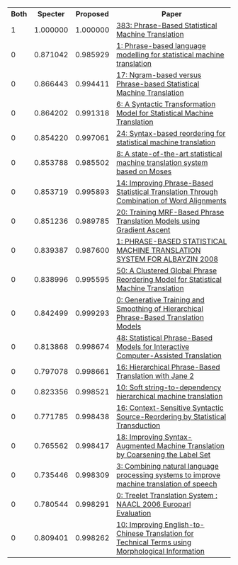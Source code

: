 <html><table><tr>
<th>Both</th>
<th>Specter</th>
<th>Proposed</th>
<th>Paper</th>
</tr>
<tr>
<td>1</td>
<td>1.000000</td>
<td>1.000000</td>
<td><a href="https://www.semanticscholar.org/paper/223dcd0e44532fc02444709e61327432c74fe46d">383: Phrase-Based Statistical Machine Translation</a></td>
</tr>
<tr>
<td>0</td>
<td>0.871042</td>
<td>0.985929</td>
<td><a href="https://www.semanticscholar.org/paper/b2c52498194be6fa0fb4b18817e4f9ee40716fcb">1: Phrase-based language modelling for statistical machine translation</a></td>
</tr>
<tr>
<td>0</td>
<td>0.866443</td>
<td>0.994411</td>
<td><a href="https://www.semanticscholar.org/paper/3542c2fd55083682a3a0cbe24bd8b86dc018da6b">17: Ngram-based versus Phrase-based Statistical Machine Translation</a></td>
</tr>
<tr>
<td>0</td>
<td>0.864202</td>
<td>0.991318</td>
<td><a href="https://www.semanticscholar.org/paper/6d3f002861d03dd10f70001a60ab267aa9e35e76">6: A Syntactic Transformation Model for Statistical Machine Translation</a></td>
</tr>
<tr>
<td>0</td>
<td>0.854220</td>
<td>0.997061</td>
<td><a href="https://www.semanticscholar.org/paper/4e5a5c2b7f4796980a5e94ded7c1f48269538b68">24: Syntax-based reordering for statistical machine translation</a></td>
</tr>
<tr>
<td>0</td>
<td>0.853788</td>
<td>0.985502</td>
<td><a href="https://www.semanticscholar.org/paper/b2d689814ca87a93b87505e797ff2922ee0debfb">8: A state-of-the-art statistical machine translation system based on Moses</a></td>
</tr>
<tr>
<td>0</td>
<td>0.853719</td>
<td>0.995893</td>
<td><a href="https://www.semanticscholar.org/paper/70c1b9f4f580bde07d478a88ec4bd2d434961232">14: Improving Phrase-Based Statistical Translation Through Combination of Word Alignments</a></td>
</tr>
<tr>
<td>0</td>
<td>0.851236</td>
<td>0.989785</td>
<td><a href="https://www.semanticscholar.org/paper/17db139adfa51b884dde1ea9c2249f80815d9c23">20: Training MRF-Based Phrase Translation Models using Gradient Ascent</a></td>
</tr>
<tr>
<td>0</td>
<td>0.839387</td>
<td>0.987600</td>
<td><a href="https://www.semanticscholar.org/paper/808c3172f1fc824aeb292c4fdcac6cc97aaf8f42">1: PHRASE-BASED STATISTICAL MACHINE TRANSLATION SYSTEM FOR ALBAYZIN 2008</a></td>
</tr>
<tr>
<td>0</td>
<td>0.838996</td>
<td>0.995595</td>
<td><a href="https://www.semanticscholar.org/paper/750f03c4cb56190b66401809999d6fb47c7c44c7">50: A Clustered Global Phrase Reordering Model for Statistical Machine Translation</a></td>
</tr>
<tr>
<td>0</td>
<td>0.842499</td>
<td>0.999293</td>
<td><a href="https://www.semanticscholar.org/paper/be595aa8e4ba8ad593a9b46437ac6347191ac8b4">0: Generative Training and Smoothing of Hierarchical Phrase-Based Translation Models</a></td>
</tr>
<tr>
<td>0</td>
<td>0.813868</td>
<td>0.998674</td>
<td><a href="https://www.semanticscholar.org/paper/0128779f2c6c5607d30a19d2548b5448a5e6c56f">48: Statistical Phrase-Based Models for Interactive Computer-Assisted Translation</a></td>
</tr>
<tr>
<td>0</td>
<td>0.797078</td>
<td>0.998661</td>
<td><a href="https://www.semanticscholar.org/paper/7e6f320f5b090d9e07f7589888e3fec89100b4ff">16: Hierarchical Phrase-Based Translation with Jane 2</a></td>
</tr>
<tr>
<td>0</td>
<td>0.823356</td>
<td>0.998521</td>
<td><a href="https://www.semanticscholar.org/paper/232a69248a8932c3d9c39141d5db64ba794a82b5">10: Soft string-to-dependency hierarchical machine translation</a></td>
</tr>
<tr>
<td>0</td>
<td>0.771785</td>
<td>0.998438</td>
<td><a href="https://www.semanticscholar.org/paper/1c755e943978d74fae144159f9d127e1b75187b3">16: Context-Sensitive Syntactic Source-Reordering by Statistical Transduction</a></td>
</tr>
<tr>
<td>0</td>
<td>0.765562</td>
<td>0.998417</td>
<td><a href="https://www.semanticscholar.org/paper/f4a6fb0102b450f7bf4918430bdf41b71cdbe3c9">18: Improving Syntax-Augmented Machine Translation by Coarsening the Label Set</a></td>
</tr>
<tr>
<td>0</td>
<td>0.735446</td>
<td>0.998309</td>
<td><a href="https://www.semanticscholar.org/paper/30457141c6501ab6019dd5e5e3fee613fe808758">3: Combining natural language processing systems to improve machine translation of speech</a></td>
</tr>
<tr>
<td>0</td>
<td>0.780544</td>
<td>0.998291</td>
<td><a href="https://www.semanticscholar.org/paper/e35d75aae897ef90b49a5d4164e6948d764958be">0: Treelet Translation System : NAACL 2006 Europarl Evaluation</a></td>
</tr>
<tr>
<td>0</td>
<td>0.809401</td>
<td>0.998262</td>
<td><a href="https://www.semanticscholar.org/paper/c3e64a8de488087b4c50b1d7eb05963ea6626457">10: Improving English-to-Chinese Translation for Technical Terms using Morphological Information</a></td>
</tr>
</table></html>
